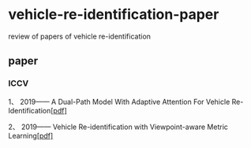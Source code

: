 # vehicle-re-identification-paper
review of papers of vehicle re-identification

## paper
### ICCV
1、 2019—— A Dual-Path Model With Adaptive Attention For Vehicle Re-Identification[[pdf]](http://openaccess.thecvf.com/content_ICCV_2019/papers/Chu_Vehicle_Re-Identification_With_Viewpoint-Aware_Metric_Learning_ICCV_2019_paper.pdf)

2、 2019—— Vehicle Re-identification with Viewpoint-aware Metric Learning[[pdf]](https://arxiv.org/abs/1905.03397)
